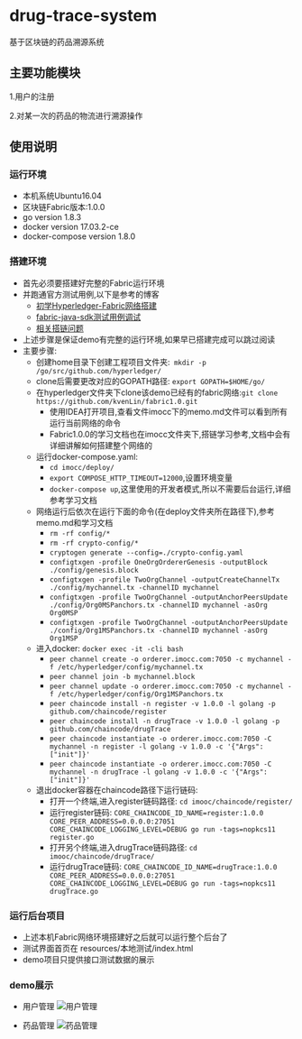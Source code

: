 # drug-trace-system
基于区块链的药品溯源系统

## 主要功能模块
1.用户的注册

2.对某一次的药品的物流进行溯源操作

## 使用说明
### 运行环境
* 本机系统Ubuntu16.04
* 区块链Fabric版本:1.0.0
* go version 1.8.3
* docker version 17.03.2-ce
* docker-compose version 1.8.0
### 搭建环境
* 首先必须要搭建好完整的Fabric运行环境
* 并跑通官方测试用例,以下是参考的博客
    * [初学Hyperledger-Fabric网络搭建](https://blog.csdn.net/Box_clf/article/details/82534469)
    * [fabric-java-sdk测试用例调试](https://blog.csdn.net/Box_clf/article/details/82683417)
    * [相关搭链问题](https://blog.csdn.net/Box_clf/article/details/82588062)
* 上述步骤是保证demo有完整的运行环境,如果早已搭建完成可以跳过阅读
* 主要步骤:
    * 创建home目录下创建工程项目文件夹:` mkdir -p /go/src/github.com/hyperledger/`
    * clone后需要更改对应的GOPATH路径: `export GOPATH=$HOME/go/`
    * 在hyperledger文件夹下clone该demo已经有的fabric网络:`git clone https://github.com/kvenLin/fabric1.0.git`
        * 使用IDEA打开项目,查看文件imocc下的memo.md文件可以看到所有运行当前网络的命令
        * Fabric1.0.0的学习文档也在imocc文件夹下,搭链学习参考,文档中会有详细讲解如何搭建整个网络的
    * 运行docker-compose.yaml:
        * `cd imocc/deploy/`
        * `export COMPOSE_HTTP_TIMEOUT=12000`,设置环境变量
        * `docker-compose up`,这里使用的开发者模式,所以不需要后台运行,详细参考学习文档
    * 网络运行后依次在运行下面的命令(在deploy文件夹所在路径下),参考memo.md和学习文档
        * `rm -rf config/*`
        * `rm -rf crypto-config/*`
        * `cryptogen generate --config=./crypto-config.yaml`
        * `configtxgen -profile OneOrgOrdererGenesis -outputBlock ./config/genesis.block`
        * `configtxgen -profile TwoOrgChannel -outputCreateChannelTx ./config/mychannel.tx -channelID mychannel`
        * `configtxgen -profile TwoOrgChannel -outputAnchorPeersUpdate ./config/Org0MSPanchors.tx -channelID mychannel -asOrg Org0MSP`
        * `configtxgen -profile TwoOrgChannel -outputAnchorPeersUpdate ./config/Org1MSPanchors.tx -channelID mychannel -asOrg Org1MSP`
    * 进入docker: `docker exec -it -cli bash`
        *  `peer channel create -o orderer.imocc.com:7050 -c mychannel -f /etc/hyperledger/config/mychannel.tx`
        * `peer channel join -b mychannel.block`
        * `peer channel update -o orderer.imocc.com:7050 -c mychannel -f /etc/hyperledger/config/Org1MSPanchors.tx`
        * `peer chaincode install -n register -v 1.0.0 -l golang -p github.com/chaincode/register`
        * `peer chaincode install -n drugTrace -v 1.0.0 -l golang -p github.com/chaincode/drugTrace`
        * `peer chaincode instantiate -o orderer.imocc.com:7050 -C mychannel -n register -l golang -v 1.0.0 -c '{"Args":["init"]}'`
        * `peer chaincode instantiate -o orderer.imocc.com:7050 -C mychannel -n drugTrace -l golang -v 1.0.0 -c '{"Args":["init"]}'`
    * 退出docker容器在chaincode路径下运行链码:
        * 打开一个终端,进入register链码路径: `cd imooc/chaincode/register/`
        * 运行register链码: `CORE_CHAINCODE_ID_NAME=register:1.0.0 CORE_PEER_ADDRESS=0.0.0.0:27051 CORE_CHAINCODE_LOGGING_LEVEL=DEBUG go run -tags=nopkcs11 register.go`
        * 打开另个终端,进入drugTrace链码路径: `cd imooc/chaincode/drugTrace/`
        * 运行drugTrace链码: `CORE_CHAINCODE_ID_NAME=drugTrace:1.0.0 CORE_PEER_ADDRESS=0.0.0.0:27051 CORE_CHAINCODE_LOGGING_LEVEL=DEBUG go run -tags=nopkcs11 drugTrace.go`
### 运行后台项目
* 上述本机Fabric网络环境搭建好之后就可以运行整个后台了
* 测试界面首页在 resources/本地测试/index.html
* demo项目只提供接口测试数据的展示
### demo展示
* 用户管理
![用户管理](https://raw.githubusercontent.com/kvenLin/drug-trace-system/tree/system-for-local-demo/src/main/resources/images/选区_001.png)

* 药品管理
![药品管理](https://raw.githubusercontent.com/kvenLin/drug-trace-system/tree/system-for-local-demo/src/main/resources/images/选区_002.png)


        
    